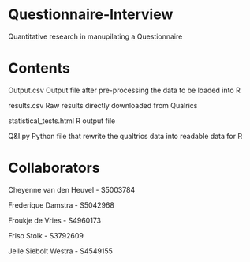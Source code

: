 # Questionnaire-Interview
Quantitative research in manupilating a Questionnaire

# Contents

Output.csv
Output file after pre-processing the data to be loaded into R

results.csv
Raw results directly downloaded from Qualrics

statistical_tests.html
R output file

Q&I.py
Python file that rewrite the qualtrics data into readable data for R

# Collaborators
Cheyenne van den Heuvel - S5003784

Frederique Damstra - S5042968

Froukje de Vries - S4960173

Friso Stolk - S3792609

Jelle Siebolt Westra - S4549155

